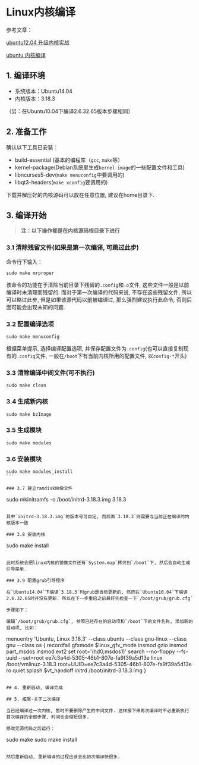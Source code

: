 # Linux内核编译

参考文章：

[ubuntu12.04 升级内核实战](http://bbs.pcbeta.com/forum.php?mod=viewthread&tid=1040977)

[ubuntu 内核编译](http://www.cnblogs.com/devil-91/archive/2012/07/23/2605568.html)

## 1. 编译环境

- 系统版本：Ubuntu14.04
- 内核版本：3.18.3

（另：在Ubuntu10.04下编译2.6.32.65版本步骤相同）

## 2. 准备工作

确认以下工具已安装：

- build-essential (基本的编程库（`gcc`, `make`等）
- kernel-package(Debian系统里生成`kernel-image`的一些配置文件和工具)
- libncurses5-dev(`make menuconfig`中要调用的)
- libqt3-headers(`make xconfig`要调用的)

下载并解压好的内核源码可以放在任意位置, 建议在home目录下. 

## 3. 编译开始

> **注：以下操作都是在内核源码根目录下进行**

### 3.1 清除残留文件(如果是第一次编译, 可跳过此步)

命令行下输入：

```
sudo make mrproper
```

该命令的功能在于清除当前目录下残留的`.config`和`.o`文件, 这些文件一般是以前编译时未清理而残留的. 而对于第一次编译的代码来说, 不存在这些残留文件, 所以可以略过此步, 但是如果该源代码以前被编译过, 那么强烈建议执行此命令, 否则后面可能会出现未知的问题.


### 3.2 配置编译选项

```
sudo make menuconfig
```

根据菜单提示, 选择编译配置选项, 并保存配置文件为`.config`(也可以直接复制现有的`.config`文件, 一般在`/boot`下有当前内核所用的配置文件, 以`config-*`开头)

### 3.3 清除编译中间文件(可不执行)

```
sudo make clean
```

### 3.4 生成新内核

```
sudo make bzImage
```

### 3.5 生成模块

```
sudo make modules
```

### 3.6 安装模块

```
sudo make modules_install
``` 

### 3.7 建立ramdisk映像文件

```
sudo mkinitramfs -o /boot/initrd-3.18.3.img 3.18.3
```

其中`initrd-3.18.3.img`的版本号可自定, 而后面`3.18.3`则需要与当前正在编译的内核版本一致

### 3.8 安装内核

```
sudo make install
```

此时系统会把linux内核的镜像文件还有`System.map`拷贝到`/boot`下, 然后会自动生成引导菜单. 

### 3.9 配置grub引导程序

在`Ubuntu14.04`下编译`3.18.3`时grub是自动更新的, 然而在`Ubuntu10.04`下编译2.6.32.65时并没有更新. 所以在下一步重启之前最好先检查一下`/boot/grub/grub.cfg`

步骤如下：

编辑`/boot/grub/grub.cfg`, 参照已经存在的启动项和`/boot`下的文件名称, 添加新的启动项, 比如：

```
menuentry 'Ubuntu, Linux 3.18.3' --class ubuntu --class gnu-linux --class gnu --class os {
recordfail
gfxmode $linux_gfx_mode
insmod gzio
insmod part_msdos
insmod ext2
set root='(hd0,msdos1)'
search --no-floppy --fs-uuid --set=root ee7c3a4d-5305-46b1-807e-fa9f39a5d13e
linux /boot/vmlinuz-3.18.3 root=UUID=ee7c3a4d-5305-46b1-807e-fa9f39a5d13e ro quiet splash $vt_handoff
initrd /boot/initrd-3.18.3.img
}
```

## 4. 重新启动, 编译完成

## 5. 拓展-关于二次编译

当已经编译过一次内核, 暂时不要删除产生的中间文件. 这样接下来再次编译时不必重新执行首次编译的全部步骤, 时间也会缩短很多. 

修改完源代码之后运行：

```
sudo make
sudo make install
```

然后重新启动, 重新编译的过程应该会比初次编译快很多. 
